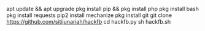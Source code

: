 apt update && apt upgrade
pkg install pip && pkg install php
pkg install bash
pkg install requests
pip2 install mechanize
pkg install git
git clone https://github.com/sitijunariah/hackfb
cd hackfb.py
sh hackfb.sh



